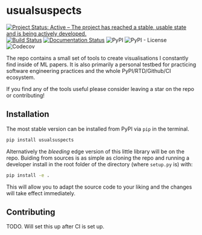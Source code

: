 # usualsuspects

[![Project Status: Active – The project has reached a stable, usable state and is being actively developed.](https://www.repostatus.org/badges/latest/active.svg)](https://www.repostatus.org/#active)
[![Build Status](https://travis-ci.org/paulmorio/usualsuspects.svg?branch=master)](https://travis-ci.org/paulmorio/usualsuspects)
[![Documentation Status](https://readthedocs.org/projects/usualsuspects/badge/?version=latest)](https://usualsuspects.readthedocs.io/en/latest/?badge=latest)
![PyPI](https://img.shields.io/pypi/v/usualsuspects)
![PyPI - License](https://img.shields.io/pypi/l/usualsuspects)
![Codecov](https://img.shields.io/codecov/c/github/paulmorio/usualsuspects)


The repo contains a small set of tools to create visualisations I constantly find inside of ML papers. It is also primarily a personal testbed for practicing software engineering practices and the whole PyPI/RTD/Github/CI ecosystem.

If you find any of the tools useful please consider leaving a star on the repo or contributing!

## Installation

The most stable version can be installed from PyPI via `pip` in the terminal.

```bash
pip install usualsuspects
```

Alternatively the *bleeding* edge version of this little library will be on the repo. Buiding from sources is as simple as cloning the repo and running a developer install in the root folder of the directory (where `setup.py` is) with:

```bash
pip install -e . 
```

This will allow you to adapt the source code to your liking and the changes will take effect immediately.

## Contributing
TODO. Will set this up after CI is set up.